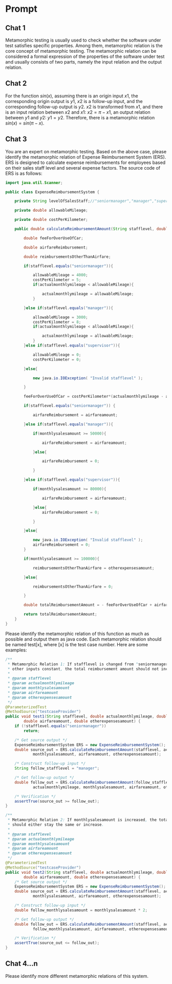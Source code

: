 # Prompt

## Chat 1

Metamorphic testing is usually used to check whether the software under test satisfies specific properties. Among them, metamorphic relation is the core concept of metamorphic testing. The metamorphic relation can be considered a formal expression of the properties of the software under test and usually consists of two parts, namely the input relation and the output relation.

## Chat 2

For the function $sin(x)$, assuming there is an origin input $x1$, the corresponding origin output is $y1$, $x2$ is a follow-up input, and the corresponding follow-up output is $y2$. $x2$ is transformed from $x1$, and there is an input relation between $x2$ and $x1$: $x2=\pi-x1$, an output relation between $y1$ and $y2$: $y1=y2$. Therefore, there is a metamorphic relation $sin(x)=sin(\pi-x)$.

## Chat 3

You are an expert on metamorphic testing. Based on the above case, please identify the metamorphic relation of Expense Reimbursement System (ERS). ERS is designed to calculate expense reimbursements for employees based on their sales staff level and several expense factors. The source code of ERS is as follows:

```java
import java.util.Scanner;

public class ExpenseReimbursementSystem {

	private String levelOfSalesStaff;//"seniormanager","manager","supervisor"

	private double allowableMileage;

	private double costPerKilometer;

	public double calculateReimbursementAmount(String stafflevel, double actualmonthlymileage, double monthlysalesamount, double airfareamount, double otherexpensesamount){

		double feeForOverUseOfCar;

		double airfareReimbursement;

		double reimbursementsOtherThanAirfare;

		if(stafflevel.equals("seniormanager")){

			allowableMileage = 4000;
			costPerKilometer = 5;
			if(actualmonthlymileage < allowableMileage){

				actualmonthlymileage = allowableMileage;
			}

		}else if(stafflevel.equals("manager")){

			allowableMileage = 3000;
			costPerKilometer = 8;
			if(actualmonthlymileage < allowableMileage){

				actualmonthlymileage = allowableMileage;
			}
		}else if(stafflevel.equals("supervisor")){

			allowableMileage = 0;
			costPerKilometer = 0;

		}else{

			new java.io.IOException( "Invalid stafflevel" );

		}

		feeForOverUseOfCar = costPerKilometer*(actualmonthlymileage - allowableMileage);

		if(stafflevel.equals("seniormanager")) {

			airfareReimbursement = airfareamount;

		}else if(stafflevel.equals("manager")){

			if(monthlysalesamount >= 50000){

				airfareReimbursement = airfareamount;

			}else{

				airfareReimbursement = 0;

			}

		}else if(stafflevel.equals("supervisor")){

			if(monthlysalesamount >= 80000){

				airfareReimbursement = airfareamount;

			}else{
				airfareReimbursement = 0;

			}

		}else{

			new java.io.IOException( "Invalid stafflevel" );
			airfareReimbursement = 0;
		}

		if(monthlysalesamount >= 100000){

			reimbursementsOtherThanAirfare = otherexpensesamount;

		}else{

			reimbursementsOtherThanAirfare = 0;

		}

		double totalReimbursementAmount = - feeForOverUseOfCar + airfareReimbursement + reimbursementsOtherThanAirfare;

		return totalReimbursementAmount;
	}
}
```

Please identify the metamorphic relation of this function as much as possible and output them as java code. Each metamorphic relation should be named test[x], where [x] is the test case number. Here are some examples:

```java
/**
 * Metamorphic Relation 1: If stafflevel is changed from "seniormanager" to "manager", with
 * other inputs constant, the total reimbursement amount should not increase.
 *
 * @param stafflevel
 * @param actualmonthlymileage
 * @param monthlysalesamount
 * @param airfareamount
 * @param otherexpensesamount
 */
@ParameterizedTest
@MethodSource("testcaseProvider")
public void test1(String stafflevel, double actualmonthlymileage, double monthlysalesamount,
        double airfareamount, double otherexpensesamount) {
    if (!stafflevel.equals("seniormanager"))
        return;

    /* Get source output */
    ExpenseReimbursementSystem ERS = new ExpenseReimbursementSystem();
    double source_out = ERS.calculateReimbursementAmount(stafflevel, actualmonthlymileage,
            monthlysalesamount, airfareamount, otherexpensesamount);

    /* Construct follow-up input */
    String follow_stafflevel = "manager";

    /* Get follow-up output */
    double follow_out = ERS.calculateReimbursementAmount(follow_stafflevel,
            actualmonthlymileage, monthlysalesamount, airfareamount, otherexpensesamount);

    /* Verification */
    assertTrue(source_out >= follow_out);
}

/**
 * Metamorphic Relation 2: If monthlysalesamount is increased, the total reimbursement amount
 * should either stay the same or increase.
 *
 * @param stafflevel
 * @param actualmonthlymileage
 * @param monthlysalesamount
 * @param airfareamount
 * @param otherexpensesamount
 */
@ParameterizedTest
@MethodSource("testcaseProvider")
public void test2(String stafflevel, double actualmonthlymileage, double monthlysalesamount,
        double airfareamount, double otherexpensesamount) {
    /* Get source output */
    ExpenseReimbursementSystem ERS = new ExpenseReimbursementSystem();
    double source_out = ERS.calculateReimbursementAmount(stafflevel, actualmonthlymileage,
            monthlysalesamount, airfareamount, otherexpensesamount);

    /* Construct follow-up input */
    double follow_monthlysalesamount = monthlysalesamount * 2;

    /* Get follow-up output */
    double follow_out = ERS.calculateReimbursementAmount(stafflevel, actualmonthlymileage,
            follow_monthlysalesamount, airfareamount, otherexpensesamount);

    /* Verification */
    assertTrue(source_out <= follow_out);
}
```

## Chat 4...n

Please identify more different metamorphic relations of this system.